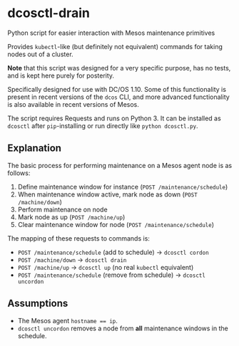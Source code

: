 # dcosctl-drain
Python script for easier interaction with Mesos maintenance primitives

Provides `kubectl`-like (but definitely not equivalent) commands for taking
nodes out of a cluster.

**Note** that this script was designed for a very specific purpose, has no
tests, and is kept here purely for posterity.

Specifically designed for use with DC/OS 1.10. Some of this functionality is
present in recent versions of the `dcos` CLI, and more advanced functionality is
also available in recent versions of Mesos.

The script requires Requests and runs on Python 3. It can be installed as
`dcosctl` after `pip`-installing or run directly like `python dcosctl.py`.

## Explanation
The basic process for performing maintenance on a Mesos agent node is as
follows:
1. Define maintenance window for instance (`POST /maintenance/schedule`)
2. When maintenance window active, mark node as down (`POST /machine/down`)
3. Perform maintenance on node
4. Mark node as up (`POST /machine/up`)
5. Clear maintenance window for node (`POST /maintenance/schedule`)

The mapping of these requests to commands is:
* `POST /maintenance/schedule` (add to schedule) -> `dcosctl cordon`
* `POST /machine/down` -> `dcosctl drain`
* `POST /machine/up` -> `dcosctl up` (no real `kubectl` equivalent)
* `POST /maintenance/schedule` (remove from schedule) -> `dcosctl uncordon`

## Assumptions
* The Mesos agent `hostname == ip`.
* `dcosctl uncordon` removes a node from **all** maintenance windows in the
  schedule.
